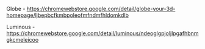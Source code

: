 Globe - https://chromewebstore.google.com/detail/globe-your-3d-homepage/ljbepbcfkmbpoleofmfndmfhldomkdlb

Luminous - https://chromewebstore.google.com/detail/luminous/ndeoglgpjoljlpgafhbnmgkcmeleicoo

